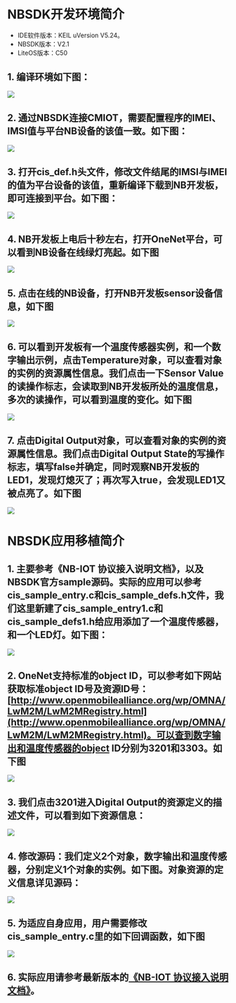 # NBSDK开发环境简介

* IDE软件版本：KEIL uVersion V5.24。
* NBSDK版本：V2.1
* LiteOS版本：C50

## 1. 编译环境如下图：
![](./image/1.png)


## 2. 通过NBSDK连接CMIOT，需要配置程序的IMEI、IMSI值与平台NB设备的该值一致。如下图：
![](./image/2.png)


## 3. 打开cis_def.h头文件，修改文件结尾的IMSI与IMEI的值为平台设备的该值，重新编译下载到NB开发板，即可连接到平台。如下图：
![](./image/3.png)

## 4. NB开发板上电后十秒左右，打开OneNet平台，可以看到NB设备在线绿灯亮起。如下图
![](./image/4.png)


## 5. 点击在线的NB设备，打开NB开发板sensor设备信息，如下图
![](./image/5.png)


## 6. 可以看到开发板有一个温度传感器实例，和一个数字输出示例，点击Temperature对象，可以查看对象的实例的资源属性信息。我们点击一下Sensor Value的读操作标志，会读取到NB开发板所处的温度信息，多次的读操作，可以看到温度的变化。如下图
![](./image/6.png)


## 7. 点击Digital Output对象，可以查看对象的实例的资源属性信息。我们点击Digital Output State的写操作标志，填写false并确定，同时观察NB开发板的LED1，发现灯熄灭了；再次写入true，会发现LED1又被点亮了。如下图
![](./image/7.png)


# NBSDK应用移植简介

## 1. 主要参考《NB-IOT 协议接入说明文档》，以及NBSDK官方sample源码。实际的应用可以参考cis_sample_entry.c和cis_sample_defs.h文件，我们这里新建了cis_sample_entry1.c和cis_sample_defs1.h给应用添加了一个温度传感器，和一个LED灯。如下图：
![](./image/8.png)


## 2. OneNet支持标准的object ID，可以参考如下网站获取标准object ID号及资源ID号：[http://www.openmobilealliance.org/wp/OMNA/LwM2M/LwM2MRegistry.html](http://www.openmobilealliance.org/wp/OMNA/LwM2M/LwM2MRegistry.html)。可以查到数字输出和温度传感器的object ID分别为3201和3303。如下图
![](./image/9.png)


## 3. 我们点击3201进入Digital Output的资源定义的描述文件，可以看到如下资源信息：
![](./image/10.png)


## 4. 修改源码：我们定义2个对象，数字输出和温度传感器，分别定义1个对象的实例。如下图。对象资源的定义信息详见源码：
![](./image/11.png)

## 5. 为适应自身应用，用户需要修改cis_sample_entry.c里的如下回调函数，如下图
![](./image/12.png)


## 6. 实际应用请参考最新版本的[《NB-IOT 协议接入说明文档》](https://open.iot.10086.cn/doc/art431.html#118)。
